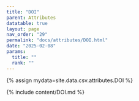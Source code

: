 ```yaml
---
title: "DOI"
parent: Attributes
datatable: true
layout: page
nav_order: "29"
permalink: "docs/attributes/DOI.html"
date: "2025-02-08"
params:
  title: ""
  rank: ""
---
```

{% assign mydata=site.data.csv.attributes.DOI %} 

{% include content/DOI.md %}
